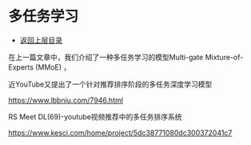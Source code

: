 # 多任务学习

* [返回上层目录](../advanced-knowledge.md)



在上一篇文章中，我们介绍了一种多任务学习的模型Multi-gate Mixture-of-Experts (MMoE) ，



近YouTube又提出了一个针对推荐排序阶段的多任务深度学习模型

<https://www.lbbniu.com/7946.html>

RS Meet DL(69)-youtube视频推荐中的多任务排序系统

<https://www.kesci.com/home/project/5dc38771080dc300372041c7>